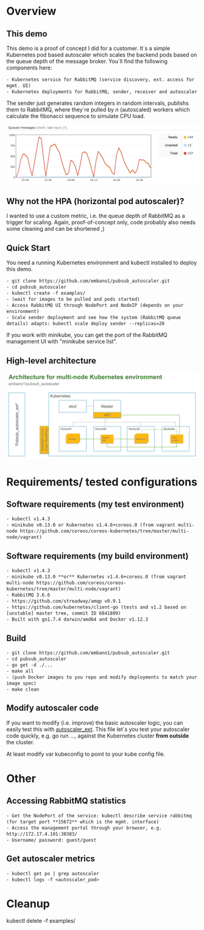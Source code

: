 # Overview
## This demo
This demo is a proof of concept I did for a customer. It´s a simple Kubernetes pod based autoscaler which scales the backend pods based on the queue depth of the message broker. You´ll find the following components here:

	- Kubernetes service for RabbitMQ (service discovery, ext. access for mgmt. UI)
	- Kubernetes deployments for RabbitMQ, sender, receiver and autoscaler

The sender just generates random integers in random intervals, publishs them to RabbitMQ, where they´re pulled by *n* (autoscaled) workers which calculate the fibonacci sequence to simulate CPU load. 

![alt tag](https://github.com/embano1/pubsub_autoscaler/blob/master/img/rmq_qdepth_example.png)

## Why not the HPA (horizontal pod autoscaler)? 
I wanted to use a custom metric, i.e. the queue depth of RabbitMQ as a trigger for scaling. Again, proof-of-concept only, code probably also needs some cleaning and can be shortened ,)  
  
## Quick Start
You need a running Kubernetes environment and kubectl installed to deploy this demo. 

	- git clone https://github.com/embano1/pubsub_autoscaler.git
	- cd pubsub_autoscaler
	- kubectl create -f examples/
	- (wait for images to be pulled and pods started)
	- Access RabbitMQ UI through NodePort and NodeIP (depends on your environment)
	- Scale sender deployment and see how the system (RabbitMQ queue details) adapts: kubectl scale deploy sender --replicas=20

If you work with minikube, you can get the port of the RabbitMQ management UI with "minikube service list".  
  
## High-level architecture
![alt tag](https://github.com/embano1/pubsub_autoscaler/blob/master/img/high-level_architecture.png)
  
  
# Requirements/ tested configurations
## Software requirements (my test environment)
	- kubectl v1.4.3
	- minikube v0.13.0 or Kubernetes v1.4.6+coreos.0 (from vagrant multi-node https://github.com/coreos/coreos-kubernetes/tree/master/multi-node/vagrant)


## Software requirements (my build environment)
	- kubectl v1.4.3
	- minikube v0.13.0 **or** Kubernetes v1.4.6+coreos.0 (from vagrant multi-node https://github.com/coreos/coreos-kubernetes/tree/master/multi-node/vagrant)
	- RabbitMQ 3.6.6
	- https://github.com/streadway/amqp v0.9.1
	- https://github.com/kubernetes/client-go (tests and v1.2 based on [unstable] master tree, commit ID 6841809)
	- Built with go1.7.4 darwin/amd64 and Docker v1.12.3

## Build
    - git clone https://github.com/embano1/pubsub_autoscaler.git
    - cd pubsub_autoscaler
    - go get -d ./...
    - make all
    - (push Docker images to you repo and modify deployments to match your image spec)
    - make clean

## Modify autoscaler code
If you want to modify (i.e. improve) the basic autoscaler logic, you can easily test this with [autoscaler_ext](https://github.com/embano1/pubsub_autoscaler/tree/master/cmd/autoscaler_ext). This file let´s you test your autoscaler code quickly, e.g. go run ..., against the Kubernetes cluster **from outside** the cluster. 

At least modify var kubeconfig to point to your kube config file.  

# Other
## Accessing RabbitMQ statistics
	- Get the NodePort of the service: kubectl describe service rabbitmq (for target port **15672** which is the mgmt. interface)
	- Access the management portal through your browser, e.g. http://172.17.4.101:30383/
	- Username/ password: guest/guest

## Get autoscaler metrics
    - kubectl get po | grep autoscaler  
    - kubectl logs -f <autoscaler_pod>

# Cleanup
kubectl delete -f examples/
